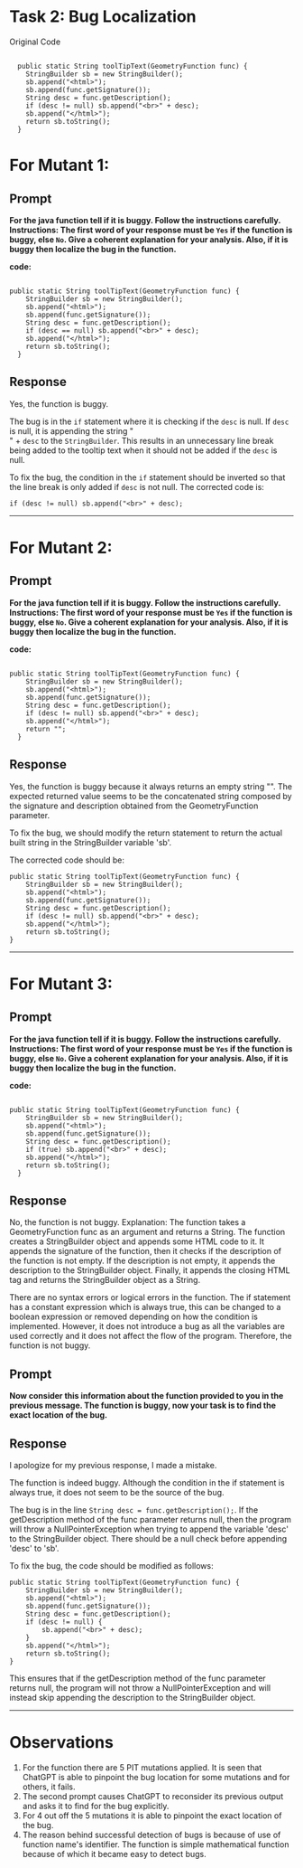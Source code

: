 # Task 2: Bug Localization

Original Code

```

  public static String toolTipText(GeometryFunction func) {
    StringBuilder sb = new StringBuilder();
    sb.append("<html>");
    sb.append(func.getSignature());
    String desc = func.getDescription();
    if (desc != null) sb.append("<br>" + desc);
    sb.append("</html>");
    return sb.toString();
  }

```

# For Mutant 1: 

## Prompt

**For the java function tell if it is buggy. Follow the instructions carefully. Instructions: The first word of your response must be `Yes` if the function is buggy, else `No`. Give a coherent explanation for your analysis. Also, if it is buggy then localize the bug in the function.**

**code:**

```

public static String toolTipText(GeometryFunction func) {
    StringBuilder sb = new StringBuilder();
    sb.append("<html>");
    sb.append(func.getSignature());
    String desc = func.getDescription();
    if (desc == null) sb.append("<br>" + desc);
    sb.append("</html>");
    return sb.toString();
  }

```

## Response

Yes, the function is buggy. 

The bug is in the `if` statement where it is checking if the `desc` is null. If `desc` is null, it is appending the string "<br>" + `desc` to the `StringBuilder`. This results in an unnecessary line break being added to the tooltip text when it should not be added if the `desc` is null.

To fix the bug, the condition in the `if` statement should be inverted so that the line break is only added if `desc` is not null. The corrected code is:

```
if (desc != null) sb.append("<br>" + desc);
```

---

# For Mutant 2: 

## Prompt

**For the java function tell if it is buggy. Follow the instructions carefully. Instructions: The first word of your response must be `Yes` if the function is buggy, else `No`. Give a coherent explanation for your analysis. Also, if it is buggy then localize the bug in the function.**

**code:**

```

public static String toolTipText(GeometryFunction func) {
    StringBuilder sb = new StringBuilder();
    sb.append("<html>");
    sb.append(func.getSignature());
    String desc = func.getDescription();
    if (desc != null) sb.append("<br>" + desc);
    sb.append("</html>");
    return "";
  }

```

## Response

Yes, the function is buggy because it always returns an empty string "". The expected returned value seems to be the concatenated string composed by the signature and description obtained from the GeometryFunction parameter.

To fix the bug, we should modify the return statement to return the actual built string in the StringBuilder variable 'sb'. 

The corrected code should be:

```
public static String toolTipText(GeometryFunction func) {
    StringBuilder sb = new StringBuilder();
    sb.append("<html>");
    sb.append(func.getSignature());
    String desc = func.getDescription();
    if (desc != null) sb.append("<br>" + desc);
    sb.append("</html>");
    return sb.toString();
}
```

---

# For Mutant 3: 

## Prompt

**For the java function tell if it is buggy. Follow the instructions carefully. Instructions: The first word of your response must be `Yes` if the function is buggy, else `No`. Give a coherent explanation for your analysis. Also, if it is buggy then localize the bug in the function.**

**code:**

```

public static String toolTipText(GeometryFunction func) {
    StringBuilder sb = new StringBuilder();
    sb.append("<html>");
    sb.append(func.getSignature());
    String desc = func.getDescription();
    if (true) sb.append("<br>" + desc);
    sb.append("</html>");
    return sb.toString();
  }

```

## Response

No, the function is not buggy.
Explanation: 
The function takes a GeometryFunction func as an argument and returns a String. The function creates a StringBuilder object and appends some HTML code to it. It appends the signature of the function, then it checks if the description of the function is not empty. If the description is not empty, it appends the description to the StringBuilder object. Finally, it appends the closing HTML tag and returns the StringBuilder object as a String.

There are no syntax errors or logical errors in the function. The if statement has a constant expression which is always true, this can be changed to a boolean expression or removed depending on how the condition is implemented. However, it does not introduce a bug as all the variables are used correctly and it does not affect the flow of the program. Therefore, the function is not buggy.

## Prompt

**Now consider this information about the function provided to you in the previous message. The function is buggy, now your task is to find the exact location of the bug.**

## Response

I apologize for my previous response, I made a mistake. 

The function is indeed buggy. Although the condition in the if statement is always true, it does not seem to be the source of the bug.

The bug is in the line `String desc = func.getDescription();`. If the getDescription method of the func parameter returns null, then the program will throw a NullPointerException when trying to append the variable 'desc' to the StringBuilder object. There should be a null check before appending 'desc' to 'sb'. 

To fix the bug, the code should be modified as follows:

```
public static String toolTipText(GeometryFunction func) {
    StringBuilder sb = new StringBuilder();
    sb.append("<html>");
    sb.append(func.getSignature());
    String desc = func.getDescription();
    if (desc != null) {
        sb.append("<br>" + desc);
    }
    sb.append("</html>");
    return sb.toString();
}
``` 

This ensures that if the getDescription method of the func parameter returns null, the program will not throw a NullPointerException and will instead skip appending the description to the StringBuilder object.

---

# Observations
1. For the function there are 5 PIT mutations applied. It is seen that ChatGPT is able to pinpoint the bug location for some mutations and for others, it fails.
2. The second prompt causes ChatGPT to reconsider its previous output and asks it to find for the bug explicitly.
3. For 4 out off the 5 mutations it is able to pinpoint the exact location of the bug. 
4. The reason behind successful detection of bugs is because of use of function name's identifier.
The function is simple mathematical function because of which it became easy to detect bugs.